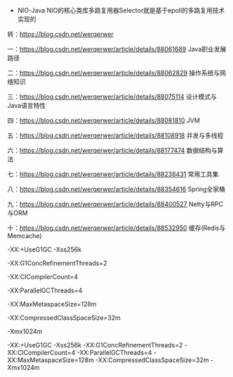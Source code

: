 * NIO-Java NIO的核心类库多路复用器Selector就是基于epoll的多路复用技术实现的 

转：<https://blog.csdn.net/werqerwer>

一：<https://blog.csdn.net/werqerwer/article/details/88061689>  Java职业发展路径

二：<https://blog.csdn.net/werqerwer/article/details/88062829>  操作系统与网络知识

三：<https://blog.csdn.net/werqerwer/article/details/88075114>  设计模式与Java语言特性

四：<https://blog.csdn.net/werqerwer/article/details/88081810>  JVM

五：<https://blog.csdn.net/werqerwer/article/details/88108918>  并发与多线程

六：<https://blog.csdn.net/werqerwer/article/details/88177474>  数据结构与算法

七：<https://blog.csdn.net/werqerwer/article/details/88238431>  常用工具集

八：<https://blog.csdn.net/werqerwer/article/details/88354616>  Spring全家桶

九：<https://blog.csdn.net/werqerwer/article/details/88400527>  Netty与RPC与ORM

十：<https://blog.csdn.net/werqerwer/article/details/88532950>  缓存(Redis与Memcache)



-XX:+UseG1GC -Xss256k 

-XX:G1ConcRefinementThreads=2 

-XX:CICompilerCount=4 

-XX:ParallelGCThreads=4 

-XX:MaxMetaspaceSize=128m 

-XX:CompressedClassSpaceSize=32m

-Xmx1024m

-XX:+UseG1GC -Xss256k -XX:G1ConcRefinementThreads=2 -XX:CICompilerCount=4 -XX:ParallelGCThreads=4 -XX:MaxMetaspaceSize=128m -XX:CompressedClassSpaceSize=32m -Xmx1024m

































